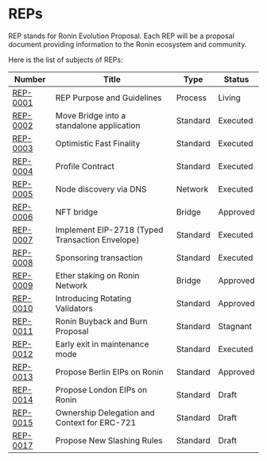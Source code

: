 # REPs

REP stands for Ronin Evolution Proposal. Each REP will be a proposal document providing information to the Ronin ecosystem and community.

Here is the list of subjects of REPs:

| Number                           | Title                                                   | Type     | Status   |
| -------------------------------- | ------------------------------------------------------- | -------- | -------- |
| [REP-0001](REP-0001/REP-0001.md) | REP Purpose and Guidelines                              | Process  | Living   |
| [REP-0002](REP-0002/REP-0002.md) | Move Bridge into a standalone application               | Standard | Executed |
| [REP-0003](REP-0003/REP-0003.md) | Optimistic Fast Finality                                | Standard | Executed |
| [REP-0004](REP-0004/REP-0004.md) | Profile Contract                                        | Standard | Executed |
| [REP-0005](REP-0005/REP-0005.md) | Node discovery via DNS                                  | Network  | Executed |
| [REP-0006](REP-0006/REP-0006.md) | NFT bridge                                              | Bridge   | Approved |
| [REP-0007](REP-0007/REP-0007.md) | Implement EIP-2718 (Typed Transaction Envelope)         | Standard | Executed |
| [REP-0008](REP-0008/REP-0008.md) | Sponsoring transaction                                  | Standard | Executed |
| [REP-0009](REP-0009/REP-0009.md) | Ether staking on Ronin Network                          | Bridge   | Approved |
| [REP-0010](REP-0010/REP-0010.md) | Introducing Rotating Validators                         | Standard | Approved |
| [REP-0011](REP-0011/REP-0011.md) | Ronin Buyback and Burn Proposal                         | Standard | Stagnant |
| [REP-0012](REP-0012/REP-0012.md) | Early exit in maintenance mode                          | Standard | Executed |
| [REP-0013](REP-0013/REP-0013.md) | Propose Berlin EIPs on Ronin                            | Standard | Approved |
| [REP-0014](REP-0014/REP-0014.md) | Propose London EIPs on Ronin                            | Standard | Draft    |
| [REP-0015](REP-0015/REP-0015.md) | Ownership Delegation and Context for ERC-721            | Standard | Draft    |
| [REP-0017](REP-0017/REP-0017.md) | Propose New Slashing Rules            			             | Standard | Draft    |
